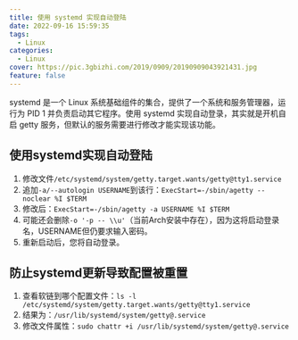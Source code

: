 ```yaml
---
title: 使用 systemd 实现自动登陆
date: 2022-09-16 15:59:35
tags:
  - Linux
categories:
  - Linux
cover: https://pic.3gbizhi.com/2019/0909/20190909043921431.jpg
feature: false
---
```


systemd 是一个 Linux 系统基础组件的集合，提供了一个系统和服务管理器，运行为 PID 1 并负责启动其它程序。使用 systemd 实现自动登录，其实就是开机自启 getty 服务，但默认的服务需要进行修改才能实现该功能。

## 使用systemd实现自动登陆

1. 修改文件`/etc/systemd/system/getty.target.wants/getty@tty1.service`
2. 追加`-a/--autologin USERNAME`到该行：`ExecStart=-/sbin/agetty --noclear %I $TERM`
3. 修改后：`ExecStart=-/sbin/agetty -a USERNAME %I $TERM`
4. 可能还会删除`-o '-p -- \\u'`（当前Arch安装中存在），因为这将启动登录名，USERNAME但仍要求输入密码。
5. 重新启动后，您将自动登录。

## 防止systemd更新导致配置被重置

1. 查看软链到哪个配置文件：`ls -l /etc/systemd/system/getty.target.wants/getty@tty1.service`
2. 结果为：`/usr/lib/systemd/system/getty@.service`
3. 修改文件属性：`sudo chattr +i /usr/lib/systemd/system/getty@.service`
